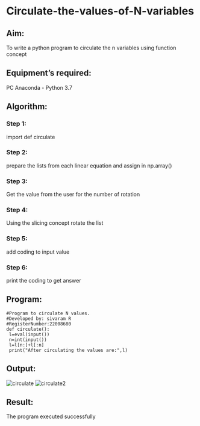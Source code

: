 # Circulate-the-values-of-N-variables
## Aim:
To write a python program to circulate the n variables using function concept
## Equipment’s required:
PC
Anaconda - Python 3.7
## Algorithm: 
### Step 1: 
import def circulate
### Step 2: 
prepare the lists from each linear equation and assign in np.array()
### Step 3: 
Get the value from the user for the number of rotation
### Step 4: 
Using the slicing concept rotate the list
### Step 5: 
add coding to input value 
### Step 6: 
print the coding to get answer 
## Program:
```
#Program to circulate N values.
#Developed by: sivaram R
#RegisterNumber:22008680
def circulate():
 l=eval(input())
 n=int(input())
 l=l[n:]+l[:n]
 print("After circulating the values are:",l)
```
## Output:

![circulate](https://user-images.githubusercontent.com/121165794/209470345-be527637-1866-4633-94a7-9db549f51f22.png)
![circulate2](https://user-images.githubusercontent.com/121165794/209470348-49e3e4e9-2288-4b93-9c9d-869173051683.png)

## Result:
 The program executed successfully

